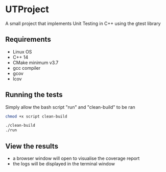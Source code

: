 # UTProject
A small project that implements Unit Testing in C++ using the gtest library

## Requirements
* Linux OS
* C++ 14
* CMake minimum v3.7
* gcc compiler
* gcov
* lcov

## Running the tests

Simply allow the bash script "run" and "clean-build" to be ran

```bash
chmod +x script clean-build
```

```bash
./clean-build
./run
```

## View the results

* a browser window will open to visualise the coverage report
* the logs will be displayed in the terminal window